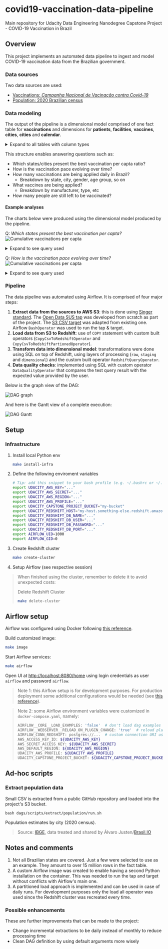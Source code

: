 # covid19-vaccination-data-pipeline
Main repository for Udacity Data Engineering Nanodegree Capstone Project - COVID-19 Vaccination in Brazil

## Overview
This project implements an automated data pipeline to ingest and model COVID-19 vaccination data from the Brazilian government.

### Data sources
Two data sources are used:
- [Vaccinations: _Campanha Nacional de Vacinação contra Covid-19_](https://opendatasus.saude.gov.br/dataset/covid-19-vacinacao)
- [Population: 2020 Brazilian census](https://www.ibge.gov.br)

### Data modeling

The output of the pipeline is a dimensional model comprised of one fact table for **vaccinations** and dimensions for **patients**, **facilities**, **vaccines**, **cities**, **cities** and **calendar**.

<details>
  <summary>Expand to all tables with column types </summary>
    
| fact_vaccinations |  |
|---|---|
| vaccination_sk | text |
| patient_sk | text |
| facility_sk | text |
| vaccine_sk | text |
| city_sk | text |
| vaccination_date | timestamptz |
| vaccinations_count | integer |

| dim_patients |  |
|---|---|
| patient_sk | text |
| patient_id | text |
| patient_age | integer |
| patient_birth_date | text |
| patient_biological_gender_enum | text |
| patient_skin_color_code | text |
| patient_skin_color_value | text |
| patient_address_city_ibge_code | text |
| patient_address_city_name | text |
| patient_address_state_abbrev | text |
| patient_address_country_code | text |
| patient_address_country_name | text |
| patient_address_postal_code | text |
| patient_nationality_enum | text |
| vaccination_category_code | text |
| vaccination_category_name | text |
| vaccination_subcategory_code | text |
| vaccination_subcategory_name | text |

| dim_facilities |  |
|---|---|
| facility_sk | text |
| facility_code | text |
| facility_registration_name | text |
| facility_fantasy_name | text |
| facility_city_code | text |
| facility_city_name | text |
| facility_state_abbrev | text |

| dim_vaccines |  |
|---|---|
| vaccine_sk | text |
| vaccination_dose_description | text |
| vaccine_type_code | text |
| vaccine_batch_code | text |
| vaccine_type_name | text |
| vaccine_manufacturer_name | text |
| vaccine_manufacturer_reference_code | text |

| dim_cities |  |
|---|---|
| city_sk | text |
| state | text |
| state_ibge_code | text |
| city_ibge_code | text |
| city | text |
| estimated_population | integer |
| cropped_city_ibge_code | text |

| dim_cities |  |
|---|---|
| city_sk | text |
| state | text |
| state_ibge_code | text |
| city_ibge_code | text |
| city | text |
| estimated_population | integer |
| cropped_city_ibge_code | text |

| dim_calendar |  |
|---|---|
| full_date | timestamptz |
| day | integer |
| week | integer |
| month | integer |
| year | integer |
| weekday | integer |

</details>


This structure enables answering questions such as:

- Which states/cities present the best vaccination per capta ratio?
- How is the vaccination pace evolving over time?
- How many vaccinations are being applied daily in Brazil?
    - Breakdown by state, city, gender, age group, so on
- What vaccines are being applied?
    - Breakdown by manufacturer, type, etc
- How many people are still left to be vaccinated?

#### Example analyses
The charts below were produced using the dimensional model produced by the pipeline.

Q: _Which states present the best vaccination per capta?_
![Cumulative vaccinations per capta](./images/analysis-cumulative-vaccinations-per-capta.png)

<details>
  <summary>Expand to see query used </summary>


```sql
with state_populations as
(
    -- Pre-aggregate population by state before joining
    select
        state,
        sum(estimated_population) as state_population
    from
        dim_cities
    group by 
        1
),


daily_vaccinations as
(
    select
        dca.full_date as vaccination_date,
        dfa.facility_state_abbrev as state,
        max(pop.state_population) as state_population,
        sum(fva.vaccinations_count) as daily_vaccinations
    from
        fact_vaccinations fva
        inner join
        dim_calendar dca on fva.vaccination_date = dca.full_date
        inner join
        dim_facilities dfa on fva.facility_sk = dfa.facility_sk
        inner join
        state_populations pop on dfa.facility_state_abbrev = pop.state
    where
        dfa.facility_state_abbrev != 'SC'  -- removing due to incomplete data
    group by
        1,2
),

cumulative_daily_vaccinations as
(
    select
        *,
        sum(daily_vaccinations) over (
            partition by state 
            order by vaccination_date 
            rows between unbounded preceding and current row
        )::float as cumulative_daily_vaccinations 
    from
        daily_vaccinations
)

select
    *,
    cumulative_daily_vaccinations / state_population as cumulative_daily_vaccinations_per_capta
from
    cumulative_daily_vaccinations

```
</details>

Q: _How is the vaccination pace evolving over time?_
![Cumulative vaccinations per capta](./images/analysis-daily-vaccinations-per-capta.png)

<details>
  <summary>Expand to see query used </summary>


```sql
with state_populations as
(
    -- Pre-aggregate population by state before joining
    select
        state,
        sum(estimated_population) as state_population
    from
        dim_cities
    group by 
        1
),


daily_vaccinations_per_capta as
(
    select
        dca.full_date as vaccination_date,
        dfa.facility_state_abbrev as state,
        sum(fva.vaccinations_count)::float / max(pop.state_population) as vaccinations_per_capta
    from
        fact_vaccinations fva
        inner join
        dim_calendar dca on fva.vaccination_date = dca.full_date
        inner join
        dim_facilities dfa on fva.facility_sk = dfa.facility_sk
        inner join
        state_populations pop on dfa.facility_state_abbrev = pop.state
    where
        dfa.facility_state_abbrev != 'SC'  -- removing due to incomplete data
    group by
        1,2
)

select
    *,
    avg(vaccinations_per_capta) over (
        partition by state 
        order by vaccination_date 
        rows between 29 preceding and current row
    ) as rolling_avg_30_days 
from
    daily_vaccinations_per_capta


```
</details>



### Pipeline
The data pipeline was automated using Airflow. It is comprised of four major steps:
1. **Extract data from the sources to AWS S3**: this is done using [Singer standard](https://github.com/singer-io/getting-started). The [Open Data SUS tap](https://github.com/lpillmann/tap-opendatasus) was developed from scratch as part of the project. The [S3 CSV target](https://github.com/lpillmann/pipelinewise-target-s3-csv) was adapted from existing one. Airflow `BashOperator` was used to run the tap & target.
1. **Load data from S3 to Redshift**: use of `COPY` statement with custom built operators (`CopyCsvToRedshiftOperator` and `CopyCsvToRedshiftPartionedOperator`).
1. **Transform data into dimensional model**: transformations were done using SQL on top of Redshift, using layers of processing (`raw`, `staging` and `dimensional`) and the custom built operator `RedshiftQueryOperator`.
1. **Data quality checks**: implemented using SQL with custom operator `DataQualityOperator` that compares the test query result with the expected value provided by the user.

Below is the graph view of the DAG:

![DAG graph](./images/airflow-dag.png)

And here is the Gantt view of a complete execution:

![DAG Gantt](./images/airflow-gantt.png)

## Setup
### Infrastructure
1. Install local Python env
    ```bash
    make install-infra
    ```

1. Define the following enviroment variables
    ```bash
    # Tip: add this snippet to your bash profile (e.g. ~/.bashrc or ~/.zshrc if you use ZSH)
    export UDACITY_AWS_KEY="..."
    export UDACITY_AWS_SECRET="..."
    export UDACITY_AWS_REGION="..."
    export UDACITY_AWS_PROFILE="..."
    export UDACITY_CAPSTONE_PROJECT_BUCKET="my-bucket"
    export UDACITY_REDSHIFT_HOST="my-host.something-else.redshift.amazonaws.com"
    export UDACITY_REDSHIFT_DB_NAME="..."
    export UDACITY_REDSHIFT_DB_USER="..."
    export UDACITY_REDSHIFT_DB_PASSWORD="..."
    export UDACITY_REDSHIFT_DB_PORT="..."
    export AIRFLOW_UID=1000
    export AIRFLOW_GID=0
    ```

1. Create Redshift cluster
    ```bash
    make create-cluster
    ```

1. Setup Airflow (see respective session)

>When finished using the cluster, remember to delete it to avoid unexpected costs:
>
>Delete Redshift Cluster
>```bash
>make delete-cluster
>```


## Airflow setup
Airflow was configured using Docker following [this reference](https://airflow.apache.org/docs/apache-airflow/stable/start/docker.html#running-airflow).

Build customized image:
```bash
make image
```

Start Airflow services:
```bash
make airflow
```

Open UI at [http://localhost:8080/home](http://localhost:8080/home) using login credentials as user `airflow` and password `airflow`.

> Note 1: this Airflow setup is for development purposes. For production deployment some additional configurations would be needed (see [this reference](https://airflow.apache.org/docs/apache-airflow/stable/production-deployment.html)).

> Note 2: some Airflow environment variables were customized in `docker-compose.yaml`, namely:
>```bash
>AIRFLOW__CORE__LOAD_EXAMPLES: 'false'  # don't load dag examples
>AIRFLOW__WEBSERVER__RELOAD_ON_PLUGIN_CHANGE: 'true'  # reload plugins as soon as they are saved
>AIRFLOW_CONN_REDSHIFT: postgres://...  # custom connection URI using the env vars instead of using UI
>AWS_ACCESS_KEY_ID: ${UDACITY_AWS_KEY}
>AWS_SECRET_ACCESS_KEY: ${UDACITY_AWS_SECRET}
>AWS_DEFAULT_REGION: ${UDACITY_AWS_REGION}
>UDACITY_AWS_PROFILE: ${UDACITY_AWS_PROFILE}
>UDACITY_CAPSTONE_PROJECT_BUCKET: ${UDACITY_CAPSTONE_PROJECT_BUCKET}
>```

## Ad-hoc scripts
### Extract population data
Small CSV is extracted from a public GitHub repository and loaded into the project's S3 bucket.
```
bash dags/scripts/extract/population/run.sh
```

Population estimates by city (2020 census).

> Source: [IBGE](https://www.ibge.gov.br/), data treated and shared by Álvaro Justen/[Brasil.IO](https://brasil.io/)

## Notes and comments
1. Not all Brazilian states are covered. Just a few were selected to use as an example. They amount to over 15 million rows in the fact table.
1. A custom Airflow image was created to enable having a second Python installation on the container. This was needed to run the tap and target without conflicts with Airflow's main one.
1. A partitioned load approach is implemented and can be used in case of daily runs. For development purposes only the load all operator was used since the Redshift cluster was recreated every time. 

### Possible enhancements
These are further improvements that can be made to the project:
- Change incremental extractions to be daily instead of monthly to reduce processing time
- Clean DAG definition by using default arguments more wisely
